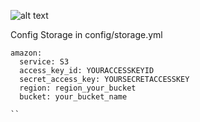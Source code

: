 ![alt text](https://res.cloudinary.com/dgxdamqhe/image/upload/v1545168182/logo_wc_png_irc4l2.png)

Config Storage in config/storage.yml

```
amazon:
  service: S3
  access_key_id: YOURACCESSKEYID
  secret_access_key: YOURSECRETACCESSKEY
  region: region_your_bucket
  bucket: your_bucket_name

``
